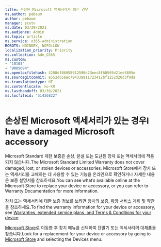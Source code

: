 ```yaml
---
title: 손상된 Microsoft 액세서리가 있는 경우
ms.author: pebaum
author: pebaum
manager: scotv
ms.date: 03/29/2021
ms.audience: Admin
ms.topic: article
ms.service: o365-administration
ROBOTS: NOINDEX, NOFOLLOW
localization_priority: Priority
ms.collection: Adm_O365
ms.custom:
- "10103"
- "9005694"
ms.openlocfilehash: 4288df86055912590d23eec8f68969d21ee5895e
ms.sourcegitcommit: e552d65aac79433a911723412bf1252d20d3f0da
ms.translationtype: HT
ms.contentlocale: ko-KR
ms.lasthandoff: 03/30/2021
ms.locfileid: "51426822"
---
```

# <a name="i-have-a-damaged-microsoft-accessory"></a><span data-ttu-id="ec4d2-102">손상된 Microsoft 액세서리가 있는 경우</span><span class="sxs-lookup"><span data-stu-id="ec4d2-102">I have a damaged Microsoft accessory</span></span>

<span data-ttu-id="ec4d2-103">Microsoft Standard 제한 보증은 손상, 분실 또는 도난된 장치 또는 액세서리에 적용되지 않습니다.</span><span class="sxs-lookup"><span data-stu-id="ec4d2-103">The Microsoft Standard Limited Warranty does not cover damaged, lost, or stolen devices or accessories.</span></span> <span data-ttu-id="ec4d2-104">Microsoft Store에서 장치 또는 액세서리를 교체하는 데 사용할 수 있는 기능을 온라인으로 확인하거나 자세한 내용은 보증 설명서를 참조하세요.</span><span class="sxs-lookup"><span data-stu-id="ec4d2-104">You can see what’s available online at the Microsoft Store to replace your device or accessory, or you can refer to Warranty Documentation for more information.</span></span>

<span data-ttu-id="ec4d2-105">장치 또는 액세서리에 대한 보증 정보를 보려면 [장치의 보증, 확장 서비스 계획 및 약관](https://support.microsoft.com/topic/warranties-extended-service-plans-and-terms-conditions-for-your-device-eedf7a23-84a7-1a47-480b-0e10503eedf5)을 참조하세요.</span><span class="sxs-lookup"><span data-stu-id="ec4d2-105">To find the warranty information for your device or accessory, see [Warranties, extended service plans, and Terms & Conditions for your device](https://support.microsoft.com/topic/warranties-extended-service-plans-and-terms-conditions-for-your-device-eedf7a23-84a7-1a47-480b-0e10503eedf5).</span></span>

<span data-ttu-id="ec4d2-106">[Microsoft Store](https://www.microsoft.com/)로 이동한 후 장치 메뉴를 선택하여 단말기 또는 액세서리의 대체품을 찾습니다.</span><span class="sxs-lookup"><span data-stu-id="ec4d2-106">Look for a replacement for your device or accessory by going to [Microsoft Store](https://www.microsoft.com/) and selecting the Devices menu.</span></span>